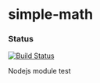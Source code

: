 simple-math
===========

### Status
[![Build Status](https://travis-ci.org/hoanghuynh/simple-math.png)](https://travis-ci.org/hoanghuynh/simple-math)

Nodejs module test
